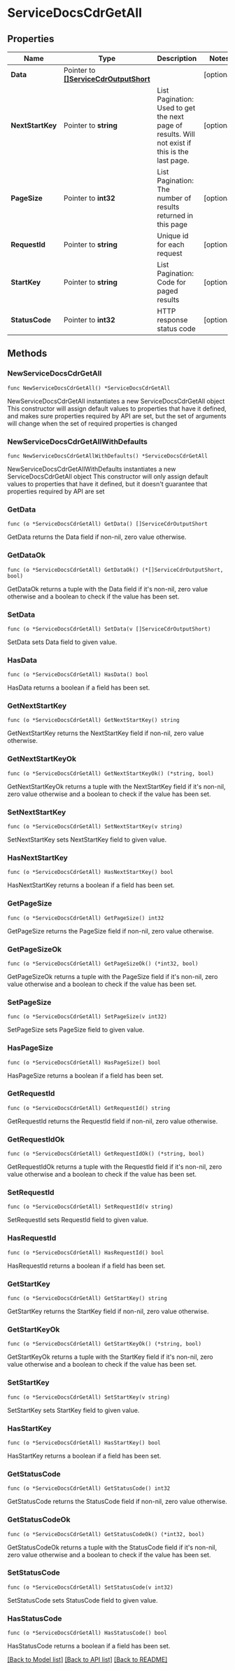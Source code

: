 # ServiceDocsCdrGetAll

## Properties

Name | Type | Description | Notes
------------ | ------------- | ------------- | -------------
**Data** | Pointer to [**[]ServiceCdrOutputShort**](ServiceCdrOutputShort.md) |  | [optional] 
**NextStartKey** | Pointer to **string** | List Pagination: Used to get the next page of results. Will not exist if this is the last page. | [optional] 
**PageSize** | Pointer to **int32** | List Pagination: The number of results returned in this page | [optional] 
**RequestId** | Pointer to **string** | Unique id for each request | [optional] 
**StartKey** | Pointer to **string** | List Pagination: Code for paged results | [optional] 
**StatusCode** | Pointer to **int32** | HTTP response status code | [optional] 

## Methods

### NewServiceDocsCdrGetAll

`func NewServiceDocsCdrGetAll() *ServiceDocsCdrGetAll`

NewServiceDocsCdrGetAll instantiates a new ServiceDocsCdrGetAll object
This constructor will assign default values to properties that have it defined,
and makes sure properties required by API are set, but the set of arguments
will change when the set of required properties is changed

### NewServiceDocsCdrGetAllWithDefaults

`func NewServiceDocsCdrGetAllWithDefaults() *ServiceDocsCdrGetAll`

NewServiceDocsCdrGetAllWithDefaults instantiates a new ServiceDocsCdrGetAll object
This constructor will only assign default values to properties that have it defined,
but it doesn't guarantee that properties required by API are set

### GetData

`func (o *ServiceDocsCdrGetAll) GetData() []ServiceCdrOutputShort`

GetData returns the Data field if non-nil, zero value otherwise.

### GetDataOk

`func (o *ServiceDocsCdrGetAll) GetDataOk() (*[]ServiceCdrOutputShort, bool)`

GetDataOk returns a tuple with the Data field if it's non-nil, zero value otherwise
and a boolean to check if the value has been set.

### SetData

`func (o *ServiceDocsCdrGetAll) SetData(v []ServiceCdrOutputShort)`

SetData sets Data field to given value.

### HasData

`func (o *ServiceDocsCdrGetAll) HasData() bool`

HasData returns a boolean if a field has been set.

### GetNextStartKey

`func (o *ServiceDocsCdrGetAll) GetNextStartKey() string`

GetNextStartKey returns the NextStartKey field if non-nil, zero value otherwise.

### GetNextStartKeyOk

`func (o *ServiceDocsCdrGetAll) GetNextStartKeyOk() (*string, bool)`

GetNextStartKeyOk returns a tuple with the NextStartKey field if it's non-nil, zero value otherwise
and a boolean to check if the value has been set.

### SetNextStartKey

`func (o *ServiceDocsCdrGetAll) SetNextStartKey(v string)`

SetNextStartKey sets NextStartKey field to given value.

### HasNextStartKey

`func (o *ServiceDocsCdrGetAll) HasNextStartKey() bool`

HasNextStartKey returns a boolean if a field has been set.

### GetPageSize

`func (o *ServiceDocsCdrGetAll) GetPageSize() int32`

GetPageSize returns the PageSize field if non-nil, zero value otherwise.

### GetPageSizeOk

`func (o *ServiceDocsCdrGetAll) GetPageSizeOk() (*int32, bool)`

GetPageSizeOk returns a tuple with the PageSize field if it's non-nil, zero value otherwise
and a boolean to check if the value has been set.

### SetPageSize

`func (o *ServiceDocsCdrGetAll) SetPageSize(v int32)`

SetPageSize sets PageSize field to given value.

### HasPageSize

`func (o *ServiceDocsCdrGetAll) HasPageSize() bool`

HasPageSize returns a boolean if a field has been set.

### GetRequestId

`func (o *ServiceDocsCdrGetAll) GetRequestId() string`

GetRequestId returns the RequestId field if non-nil, zero value otherwise.

### GetRequestIdOk

`func (o *ServiceDocsCdrGetAll) GetRequestIdOk() (*string, bool)`

GetRequestIdOk returns a tuple with the RequestId field if it's non-nil, zero value otherwise
and a boolean to check if the value has been set.

### SetRequestId

`func (o *ServiceDocsCdrGetAll) SetRequestId(v string)`

SetRequestId sets RequestId field to given value.

### HasRequestId

`func (o *ServiceDocsCdrGetAll) HasRequestId() bool`

HasRequestId returns a boolean if a field has been set.

### GetStartKey

`func (o *ServiceDocsCdrGetAll) GetStartKey() string`

GetStartKey returns the StartKey field if non-nil, zero value otherwise.

### GetStartKeyOk

`func (o *ServiceDocsCdrGetAll) GetStartKeyOk() (*string, bool)`

GetStartKeyOk returns a tuple with the StartKey field if it's non-nil, zero value otherwise
and a boolean to check if the value has been set.

### SetStartKey

`func (o *ServiceDocsCdrGetAll) SetStartKey(v string)`

SetStartKey sets StartKey field to given value.

### HasStartKey

`func (o *ServiceDocsCdrGetAll) HasStartKey() bool`

HasStartKey returns a boolean if a field has been set.

### GetStatusCode

`func (o *ServiceDocsCdrGetAll) GetStatusCode() int32`

GetStatusCode returns the StatusCode field if non-nil, zero value otherwise.

### GetStatusCodeOk

`func (o *ServiceDocsCdrGetAll) GetStatusCodeOk() (*int32, bool)`

GetStatusCodeOk returns a tuple with the StatusCode field if it's non-nil, zero value otherwise
and a boolean to check if the value has been set.

### SetStatusCode

`func (o *ServiceDocsCdrGetAll) SetStatusCode(v int32)`

SetStatusCode sets StatusCode field to given value.

### HasStatusCode

`func (o *ServiceDocsCdrGetAll) HasStatusCode() bool`

HasStatusCode returns a boolean if a field has been set.


[[Back to Model list]](../README.md#documentation-for-models) [[Back to API list]](../README.md#documentation-for-api-endpoints) [[Back to README]](../README.md)


